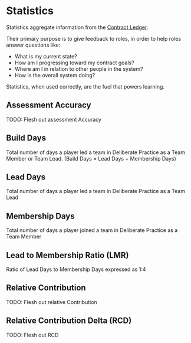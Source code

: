 # Statistics

Statistics aggregate information from the [Contract Ledger](game-objects.md).

Their primary purpose is to give feedback to roles, in order to help roles answer questions like:

- What is my current state?
- How am I progressing toward my contract goals?
- Where am I in relation to other people in the system?
- How is the overall system doing?

Statistics, when used correctly, are the fuel that powers learning.

## Assessment Accuracy

TODO: Flesh out assessment Accuracy

## Build Days

Total number of days a player led a team in Deliberate Practice as a Team Member or Team Lead. (Build Days = Lead Days + Membership Days)

## Lead Days

Total number of days a player led a team in Deliberate Practice as a Team Lead

## Membership Days

Total number of days a player joined a team in Deliberate Practice as a Team Member

## Lead to Membership Ratio (LMR)

Ratio of Lead Days to Membership Days expressed as 1:4

## Relative Contribution

TODO: Flesh out relative Contribution

## Relative Contribution Delta (RCD)

TODO: Flesh out RCD




<!-- TODO: figure out how stats work -->
